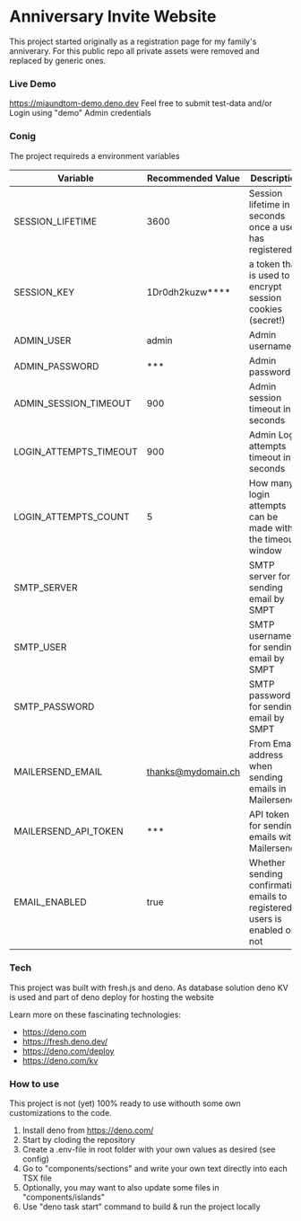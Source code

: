 # Anniversary Invite Website

This project started originally as a registration page for my family's anniverary.
For this public repo all private assets were removed and replaced by generic ones.

### Live Demo

https://miaundtom-demo.deno.dev
Feel free to submit test-data and/or Login using "demo" Admin credentials

### Conig

The project requireds a environment variables

Variable | Recommended Value | Description
--- | --- | ---
SESSION_LIFETIME | 3600 | Session lifetime in seconds once a user has registered
SESSION_KEY | 1Dr0dh2kuzw**** | a token that is used to encrypt session cookies (secret!)
ADMIN_USER | admin | Admin username
ADMIN_PASSWORD | *** | Admin password
ADMIN_SESSION_TIMEOUT | 900 | Admin session timeout in seconds
LOGIN_ATTEMPTS_TIMEOUT | 900 | Admin Login attempts timeout in seconds
LOGIN_ATTEMPTS_COUNT | 5 | How many login attempts can be made within the timeout window
SMTP_SERVER |  | SMTP server for sending email by SMPT
SMTP_USER |  | SMTP username for sending email by SMPT
SMTP_PASSWORD |  | SMTP password for sending email by SMPT
MAILERSEND_EMAIL | thanks@mydomain.ch | From Email address when sending emails in Mailersend
MAILERSEND_API_TOKEN | *** | API token for sending emails with Mailersend
EMAIL_ENABLED | true | Whether sending confirmation emails to registered users is enabled or not


### Tech

This project was built with fresh.js and deno.
As database solution deno KV is used and part of deno deploy for hosting the website

Learn more on these fascinating technologies:

- https://deno.com
- https://fresh.deno.dev/
- https://deno.com/deploy 
- https://deno.com/kv


### How to use

This project is not (yet) 100% ready to use withouth some own customizations to the code.

1) Install deno from https://deno.com/
2) Start by cloding the repository
3) Create a .env-file in root folder with your own values as desired (see config)
4) Go to "components/sections" and write your own text directly into each TSX file
5) Optionally, you may want to also update some files in "components/islands"
6) Use "deno task start" command to build & run the project locally
